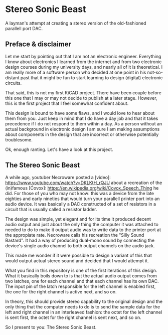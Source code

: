 # Stereo Sonic Beast


A layman's attempt at creating a stereo version of the old-fashioned parallell port DAC.



## Preface & disclaimer

Let me start by pointing out that I am not an electronic engineer. Everything I know about electronics I learned from the internet and from two electronic design courses during my university days, and nearly all of it is theoretical. I am really more of a software person who decided at one point in his not-so-distant past that it might be fun to start learning to design (digital) electronic circuits. 

That said, this is not my first KiCAD project. There have been couple before this one that I may or may not decide to publish at a later stage. However, this is the first project that I feel somewhat confident about. 

This design is bound to have some flaws, and I would love to hear about them from you. Just keep in mind that I do have a day job and that it takes precedence if I do not respond to them within a day. As a person without an actual background in electronic design I am sure I am making assumptions about components in the design that are incorrect or otherwise potentially troublesome. 

Ok, enough ranting. Let's have a look at this project.



## The Stereo Sonic Beast

A while ago, youtuber Necroware posted a [video]: https://www.youtube.com/watch?v=DKLKtH_rQJU about a recreation of the (in)famous [Covox]: https://en.wikipedia.org/wiki/Covox_Speech_Thing he did. For those of you who may not know: this was a device from the late eighties and early nineties that would turn your parallell printer port into an audio device. It was basically a DAC constructed of a set of resistors in a circuit that is usually called a resistor ladder. 

The design was simple, yet elegant and for its time it produced decent audio output and just about the only thing the computer it was attached to needed to do to make it output audio was to write data to the printer port at the appropiate rate. Necroware calls his recreation the "Silly Sound Bastard". It had a way of producing dual-mono sound by connecting the device's single audio channel to both output channels on the audio jack.

This made me wonder if it were possible to design a variant of this that would output actual stereo sound and decided that I would attempt it. 

What you find in this repository is one of the first iterations of this design. What it basically boils down to is that the actual audio output comes from two latches, one for each channel and that each channel has its own DAC. The input pin of the latch responsible for the left channel is enabled first, the one for the right channel is active next, and so on. 

In theory, this should provide stereo capability to the original design and the only thing that the computer needs to do is to send the sample data for the left and right channel in an interleaved fashion: the octet for the left channel is sent first, the octet for the right channel is sent next, and so on.

So I present to you: The Stereo Sonic Beast.
